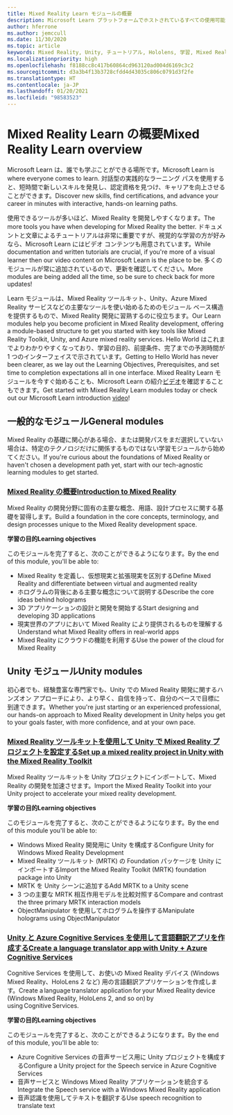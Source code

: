 ```yaml
---
title: Mixed Reality Learn モジュールの概要
description: Microsoft Learn プラットフォームでホストされているすべての使用可能な Mixed Reality モジュールの最新情報について説明します。
author: hferrone
ms.author: jemccull
ms.date: 11/30/2020
ms.topic: article
keywords: Mixed Reality, Unity, チュートリアル, Hololens, 学習, Mixed Reality ヘッドセット, Windows Mixed Reality ヘッドセット, 仮想現実ヘッドセット, 仮想現実とは, 拡張現実とは, MRTK, Mixed Reality Toolkit, 言語翻訳, Azure, Azure Cognitive Services, Microsoft Learn
ms.localizationpriority: high
ms.openlocfilehash: f8188cc8c417b60864cd963120ad004d6169c3c2
ms.sourcegitcommit: d3a3b4f13b3728cfdd4d43035c806c0791d3f2fe
ms.translationtype: HT
ms.contentlocale: ja-JP
ms.lasthandoff: 01/20/2021
ms.locfileid: "98583523"
---
```

# <a name="mixed-reality-learn-overview"></a><span data-ttu-id="5da57-104">Mixed Reality Learn の概要</span><span class="sxs-lookup"><span data-stu-id="5da57-104">Mixed Reality Learn overview</span></span>

<span data-ttu-id="5da57-105">Microsoft Learn は、誰でも学ぶことができる場所です。</span><span class="sxs-lookup"><span data-stu-id="5da57-105">Microsoft Learn is where everyone comes to learn.</span></span> <span data-ttu-id="5da57-106">対話型の実践的なラーニング パスを使用すると、短時間で新しいスキルを発見し、認定資格を見つけ、キャリアを向上させることができます。</span><span class="sxs-lookup"><span data-stu-id="5da57-106">Discover new skills, find certifications, and advance your career in minutes with interactive, hands-on learning paths.</span></span> 

<span data-ttu-id="5da57-107">使用できるツールが多いほど、Mixed Reality を開発しやすくなります。</span><span class="sxs-lookup"><span data-stu-id="5da57-107">The more tools you have when developing for Mixed Reality the better.</span></span> <span data-ttu-id="5da57-108">ドキュメントと文章によるチュートリアルは非常に重要ですが、視覚的な学習の方が好みなら、Microsoft Learn にはビデオ コンテンツも用意されています。</span><span class="sxs-lookup"><span data-stu-id="5da57-108">While documentation and written tutorials are crucial, if you're more of a visual learner then our video content on Microsoft Learn is the place to be.</span></span> <span data-ttu-id="5da57-109">多くのモジュールが常に追加されているので、更新を確認してください。</span><span class="sxs-lookup"><span data-stu-id="5da57-109">More modules are being added all the time, so be sure to check back for more updates!</span></span>

<span data-ttu-id="5da57-110">Learn モジュールは、Mixed Reality ツールキット、Unity、Azure Mixed Reality サービスなどの主要なツールを使い始めるためのモジュール ベース構造を提供するもので、Mixed Reality 開発に習熟するのに役立ちます。</span><span class="sxs-lookup"><span data-stu-id="5da57-110">Our Learn modules help you become proficient in Mixed Reality development, offering a module-based structure to get you started with key tools like Mixed Reality Toolkit, Unity, and Azure mixed reality services.</span></span> <span data-ttu-id="5da57-111">Hello World はこれまでよりわかりやすくなっており、学習の目的、前提条件、完了までの予測時間が 1 つのインターフェイスで示されています。</span><span class="sxs-lookup"><span data-stu-id="5da57-111">Getting to Hello World has never been clearer, as we lay out the Learning Objectives, Prerequisites, and set time to completion expectations all in one interface.</span></span> <span data-ttu-id="5da57-112">Mixed Reality Learn モジュールを今すぐ始めることも、Microsoft Learn の紹介[ビデオ](https://channel9.msdn.com/Blogs/One-Dev-Minute/What-is-Microsoft-Learn)を確認することもできます。</span><span class="sxs-lookup"><span data-stu-id="5da57-112">Get started with Mixed Reality Learn modules today or check out our Microsoft Learn introduction [video](https://channel9.msdn.com/Blogs/One-Dev-Minute/What-is-Microsoft-Learn)!</span></span>

## <a name="general-modules"></a><span data-ttu-id="5da57-113">一般的なモジュール</span><span class="sxs-lookup"><span data-stu-id="5da57-113">General modules</span></span>

<span data-ttu-id="5da57-114">Mixed Reality の基礎に関心がある場合、または開発パスをまだ選択していない場合は、特定のテクノロジだけに関係するものではない学習モジュールから始めてください。</span><span class="sxs-lookup"><span data-stu-id="5da57-114">If you're curious about the foundations of Mixed Reality or haven't chosen a development path yet, start with our tech-agnostic learning modules to get started.</span></span>

### <a name="introduction-to-mixed-reality"></a>[<span data-ttu-id="5da57-115">Mixed Reality の概要</span><span class="sxs-lookup"><span data-stu-id="5da57-115">Introduction to Mixed Reality</span></span>](/learn/modules/intro-to-mixed-reality/)

<span data-ttu-id="5da57-116">Mixed Reality の開発分野に固有の主要な概念、用語、設計プロセスに関する基礎を習得します。</span><span class="sxs-lookup"><span data-stu-id="5da57-116">Build a foundation in the core concepts, terminology, and design processes unique to the Mixed Reality development space.</span></span>

<span data-ttu-id="5da57-117">**学習の目的**</span><span class="sxs-lookup"><span data-stu-id="5da57-117">**Learning objectives**</span></span>

<span data-ttu-id="5da57-118">このモジュールを完了すると、次のことができるようになります。</span><span class="sxs-lookup"><span data-stu-id="5da57-118">By the end of this module, you'll be able to:</span></span>

* <span data-ttu-id="5da57-119">Mixed Reality を定義し、仮想現実と拡張現実を区別する</span><span class="sxs-lookup"><span data-stu-id="5da57-119">Define Mixed Reality and differentiate between virtual and augmented reality</span></span>
* <span data-ttu-id="5da57-120">ホログラムの背後にある主要な概念について説明する</span><span class="sxs-lookup"><span data-stu-id="5da57-120">Describe the core ideas behind holograms</span></span>
* <span data-ttu-id="5da57-121">3D アプリケーションの設計と開発を開始する</span><span class="sxs-lookup"><span data-stu-id="5da57-121">Start designing and developing 3D applications</span></span>
* <span data-ttu-id="5da57-122">現実世界のアプリにおいて Mixed Reality により提供されるものを理解する</span><span class="sxs-lookup"><span data-stu-id="5da57-122">Understand what Mixed Reality offers in real-world apps</span></span>
* <span data-ttu-id="5da57-123">Mixed Reality にクラウドの機能を利用する</span><span class="sxs-lookup"><span data-stu-id="5da57-123">Use the power of the cloud for Mixed Reality</span></span>

## <a name="unity-modules"></a><span data-ttu-id="5da57-124">Unity モジュール</span><span class="sxs-lookup"><span data-stu-id="5da57-124">Unity modules</span></span>

<span data-ttu-id="5da57-125">初心者でも、経験豊富な専門家でも、Unity での Mixed Reality 開発に関するハンズオン アプローチにより、より早く、自信を持って、自分のペースで目標に到達できます。</span><span class="sxs-lookup"><span data-stu-id="5da57-125">Whether you're just starting or an experienced professional, our hands-on approach to Mixed Reality development in Unity helps you get to your goals faster, with more confidence, and at your own pace.</span></span>

### <a name="set-up-a-mixed-reality-project-in-unity-with-the-mixed-reality-toolkit"></a>[<span data-ttu-id="5da57-126">Mixed Reality ツールキットを使用して Unity で Mixed Reality プロジェクトを設定する</span><span class="sxs-lookup"><span data-stu-id="5da57-126">Set up a mixed reality project in Unity with the Mixed Reality Toolkit</span></span>](/learn/modules/mixed-reality-toolkit-project-unity/)

<span data-ttu-id="5da57-127">Mixed Reality ツールキットを Unity プロジェクトにインポートして、Mixed Reality の開発を加速させます。</span><span class="sxs-lookup"><span data-stu-id="5da57-127">Import the Mixed Reality Toolkit into your Unity project to accelerate your mixed reality development.</span></span>

<span data-ttu-id="5da57-128">**学習の目的**</span><span class="sxs-lookup"><span data-stu-id="5da57-128">**Learning objectives**</span></span>

<span data-ttu-id="5da57-129">このモジュールを完了すると、次のことができるようになります。</span><span class="sxs-lookup"><span data-stu-id="5da57-129">By the end of this module you'll be able to:</span></span>

* <span data-ttu-id="5da57-130">Windows Mixed Reality 開発用に Unity を構成する</span><span class="sxs-lookup"><span data-stu-id="5da57-130">Configure Unity for Windows Mixed Reality Development</span></span>
* <span data-ttu-id="5da57-131">Mixed Reality ツールキット (MRTK) の Foundation パッケージを Unity にインポートする</span><span class="sxs-lookup"><span data-stu-id="5da57-131">Import the Mixed Reality Toolkit (MRTK) foundation package into Unity</span></span>
* <span data-ttu-id="5da57-132">MRTK を Unity シーンに追加する</span><span class="sxs-lookup"><span data-stu-id="5da57-132">Add MRTK to a Unity scene</span></span>
* <span data-ttu-id="5da57-133">3 つの主要な MRTK 相互作用モデルを比較対照する</span><span class="sxs-lookup"><span data-stu-id="5da57-133">Compare and contrast the three primary MRTK interaction models</span></span>
* <span data-ttu-id="5da57-134">ObjectManipulator を使用してホログラムを操作する</span><span class="sxs-lookup"><span data-stu-id="5da57-134">Manipulate holograms using ObjectManipulator</span></span>

### <a name="create-a-language-translator-app-with-unity--azure-cognitive-services"></a>[<span data-ttu-id="5da57-135">Unity と Azure Cognitive Services を使用して言語翻訳アプリを作成する</span><span class="sxs-lookup"><span data-stu-id="5da57-135">Create a language translator app with Unity + Azure Cognitive Services</span></span>](/learn/modules/create-language-translator-mixed-reality-application-unity-azure-cognitive-services/)

<span data-ttu-id="5da57-136">Cognitive Services を使用して、お使いの Mixed Reality デバイス (Windows Mixed Reality、HoloLens 2 など) 用の言語翻訳アプリケーションを作成します。</span><span class="sxs-lookup"><span data-stu-id="5da57-136">Create a language translator application for your Mixed Reality device (Windows Mixed Reality, HoloLens 2, and so on) by using Cognitive Services.</span></span>

<span data-ttu-id="5da57-137">**学習の目的**</span><span class="sxs-lookup"><span data-stu-id="5da57-137">**Learning objectives**</span></span>

<span data-ttu-id="5da57-138">このモジュールを完了すると、次のことができるようになります。</span><span class="sxs-lookup"><span data-stu-id="5da57-138">By the end of this module, you'll be able to:</span></span>

* <span data-ttu-id="5da57-139">Azure Cognitive Services の音声サービス用に Unity プロジェクトを構成する</span><span class="sxs-lookup"><span data-stu-id="5da57-139">Configure a Unity project for the Speech service in Azure Cognitive Services</span></span>
* <span data-ttu-id="5da57-140">音声サービスと Windows Mixed Reality アプリケーションを統合する</span><span class="sxs-lookup"><span data-stu-id="5da57-140">Integrate the Speech service with a Windows Mixed Reality application</span></span>
* <span data-ttu-id="5da57-141">音声認識を使用してテキストを翻訳する</span><span class="sxs-lookup"><span data-stu-id="5da57-141">Use speech recognition to translate text</span></span>